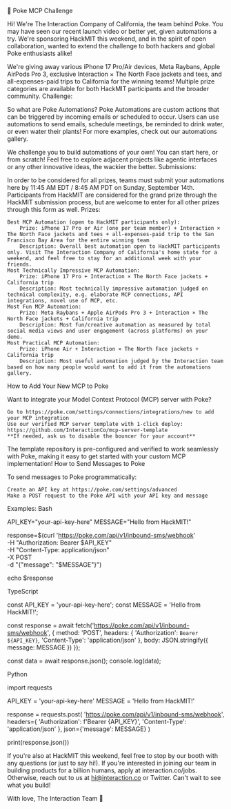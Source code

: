 
🌴 Poke MCP Challenge

Hi! We're The Interaction Company of California, the team behind Poke. You may have seen our recent launch video or better yet, given automations a try. We're sponsoring HackMIT this weekend, and in the spirit of open collaboration, wanted to extend the challenge to both hackers and global Poke enthusiasts alike!

We're giving away various iPhone 17 Pro/Air devices, Meta Raybans, Apple AirPods Pro 3, exclusive Interaction × The North Face jackets and tees, and all-expenses-paid trips to California for the winning teams! Multiple prize categories are available for both HackMIT participants and the broader community.
Challenge:

So what are Poke Automations? Poke Automations are custom actions that can be triggered by incoming emails or scheduled to occur. Users can use automations to send emails, schedule meetings, be reminded to drink water, or even water their plants! For more examples, check out our automations gallery.

We challenge you to build automations of your own! You can start here, or from scratch! Feel free to explore adjacent projects like agentic interfaces or any other innovative ideas, the wackier the better.
Submissions:

In order to be considered for all prizes, teams must submit your automations here by 11:45 AM EDT / 8:45 AM PDT on Sunday, September 14th. Participants from HackMIT are considered for the grand prize through the HackMIT submission process, but are welcome to enter for all other prizes through this form as well.
Prizes:

    Best MCP Automation (open to HackMIT participants only):
        Prize: iPhone 17 Pro or Air (one per team member) + Interaction × The North Face jackets and tees + all-expenses-paid trip to the San Francisco Bay Area for the entire winning team
        Description: Overall best automation open to HackMIT participants only. Visit The Interaction Company of California's home state for a weekend, and feel free to stay for an additional week with your friends.
    Most Technically Impressive MCP Automation:
        Prize: iPhone 17 Pro + Interaction × The North Face jackets + California trip
        Description: Most technically impressive automation judged on technical complexity, e.g. elaborate MCP connections, API integrations, novel use of MCP, etc.
    Most Fun MCP Automation:
        Prize: Meta Raybans + Apple AirPods Pro 3 + Interaction × The North Face jackets + California trip
        Description: Most fun/creative automation as measured by total social media views and user engagement (across platforms) on your demo.
    Most Practical MCP Automation:
        Prize: iPhone Air + Interaction × The North Face jackets + California trip
        Description: Most useful automation judged by the Interaction team based on how many people would want to add it from the automations gallery.

How to Add Your New MCP to Poke

Want to integrate your Model Context Protocol (MCP) server with Poke?

    Go to https://poke.com/settings/connections/integrations/new to add your MCP integration
    Use our verified MCP server template with 1-click deploy: https://github.com/InteractionCo/mcp-server-template
    **If needed, ask us to disable the bouncer for your account**

The template repository is pre-configured and verified to work seamlessly with Poke, making it easy to get started with your custom MCP implementation!
How to Send Messages to Poke

To send messages to Poke programmatically:

    Create an API key at https://poke.com/settings/advanced
    Make a POST request to the Poke API with your API key and message

Examples:
Bash

API_KEY="your-api-key-here"
MESSAGE="Hello from HackMIT!"

response=$(curl 'https://poke.com/api/v1/inbound-sms/webhook' \
        -H "Authorization: Bearer $API_KEY" \
        -H "Content-Type: application/json" \
        -X POST \
        -d "{\"message\": \"$MESSAGE\"}")

echo $response

TypeScript

const API_KEY = 'your-api-key-here';
const MESSAGE = 'Hello from HackMIT!';

const response = await fetch('https://poke.com/api/v1/inbound-sms/webhook', {
    method: 'POST',
    headers: {
        'Authorization': `Bearer ${API_KEY}`,
        'Content-Type': 'application/json'
    },
    body: JSON.stringify({ message: MESSAGE })
});

const data = await response.json();
console.log(data);

Python

import requests

API_KEY = 'your-api-key-here'
MESSAGE = 'Hello from HackMIT!'

response = requests.post(
    'https://poke.com/api/v1/inbound-sms/webhook',
    headers={
        'Authorization': f'Bearer {API_KEY}',
        'Content-Type': 'application/json'
    },
    json={'message': MESSAGE}
)

print(response.json())

If you're also at HackMIT this weekend, feel free to stop by our booth with any questions (or just to say hi!). If you're interested in joining our team in building products for a billion humans, apply at interaction.co/jobs. Otherwise, reach out to us at hi@interaction.co or Twitter. Can't wait to see what you build!

With love,
The Interaction Team 🌴

